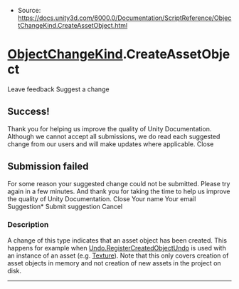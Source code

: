 * Source: https://docs.unity3d.com/6000.0/Documentation/ScriptReference/ObjectChangeKind.CreateAssetObject.html

#  [ObjectChangeKind](https://docs.unity3d.com/6000.0/Documentation/ScriptReference/ObjectChangeKind.html).CreateAssetObject
Leave feedback
Suggest a change
## Success!
Thank you for helping us improve the quality of Unity Documentation. Although we cannot accept all submissions, we do read each suggested change from our users and will make updates where applicable.
Close
## Submission failed
For some reason your suggested change could not be submitted. Please <a>try again</a> in a few minutes. And thank you for taking the time to help us improve the quality of Unity Documentation.
Close
Your name Your email Suggestion* Submit suggestion
Cancel
### Description
A change of this type indicates that an asset object has been created. This happens for example when [Undo.RegisterCreatedObjectUndo](https://docs.unity3d.com/6000.0/Documentation/ScriptReference/Undo.RegisterCreatedObjectUndo.html) is used with an instance of an asset (e.g. [Texture](https://docs.unity3d.com/6000.0/Documentation/ScriptReference/Texture.html)). Note that this only covers creation of asset objects in memory and not creation of new assets in the project on disk.
* * *
